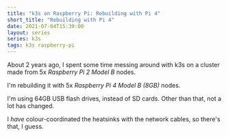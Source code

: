 ```yaml
---
title: "k3s on Raspberry Pi: Rebuilding with Pi 4"
short_title: "Rebuilding with Pi 4"
date: 2021-07-04T15:39:00
layout: series
series: k3s
tags: k3s raspberry-pi
---
```


About 2 years ago, I spent some time messing around with k3s on a cluster made
from 5x _Raspberry Pi 2 Model B_ nodes.

I'm rebuilding it with 5x _Raspberry Pi 4 Model B (8GB)_ nodes.

I'm using 64GB USB flash drives, instead of SD cards. Other than that, not a lot has changed.

I _have_ colour-coordinated the heatsinks with the network cables, so there's that, I guess.

